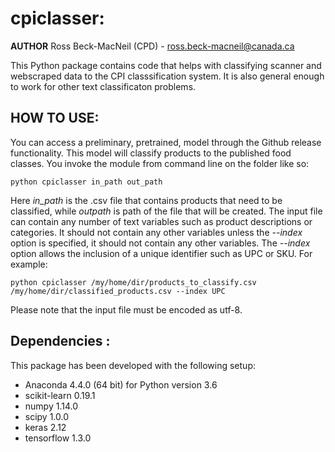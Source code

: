 # cpiclasser:
**AUTHOR** Ross Beck-MacNeil (CPD) - ross.beck-macneil@canada.ca

This Python package contains code that helps with classifying scanner and webscraped data to the CPI classsification system. It is also general enough to work for other text classificaton problems.

## HOW TO USE:
You can access a preliminary, pretrained, model through the Github release functionality.
This model will classify products to the published food classes. You invoke the module from command line
on the folder like so:

```
python cpiclasser in_path out_path
```

Here *in_path* is the .csv file that contains products that need to be classified, while *outpath* is path
of the file that will be created. The input file can contain any number of text variables such as product descriptions
or categories. It should not contain any other variables unless the *--index* option is specified, it should not contain any other variables.
The *--index* option allows the inclusion of a unique identifier such as UPC or SKU. For example:

```
python cpiclasser /my/home/dir/products_to_classify.csv /my/home/dir/classified_products.csv --index UPC
```

Please note that the input file must be encoded as utf-8. 


## Dependencies :
This package has been developed with the following setup:
* Anaconda 4.4.0 (64 bit) for Python version 3.6 
* scikit-learn 0.19.1 
* numpy 1.14.0
* scipy 1.0.0
* keras 2.12
* tensorflow 1.3.0
